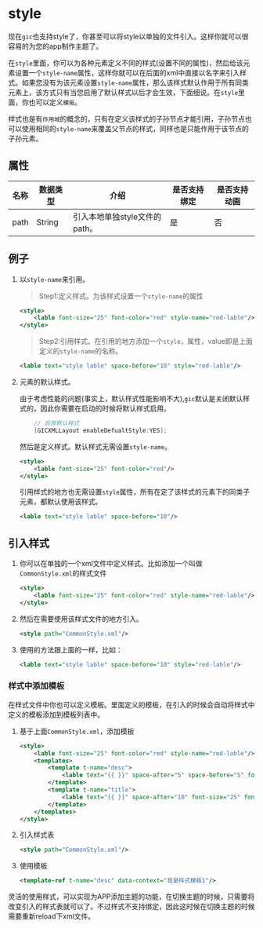 # style

现在`gic`也支持style了，你甚至可以将style以单独的文件引入。这样你就可以很容易的为您的app制作主题了。

在`style`里面，你可以为各种元素定义不同的样式(设置不同的属性)，然后给该元素设置一个`style-name`属性，这样你就可以在后面的xml中直接以名字来引入样式。如果您没有为该元素设置`style-name`属性，那么该样式默认作用于所有同类元素上，该方式只有当您启用了默认样式以后才会生效，下面细说。在`style`里面，你也可以定义`模板`。

样式也是有`作用域`的概念的，只有在定义该样式的子孙节点才能引用，子孙节点也可以使用相同的`style-name`来覆盖父节点的样式，同样也是只能作用于该节点的子孙元素。

## 属性

| 名称 | 数据类型 | 介绍                          | 是否支持绑定 | 是否支持动画 |
| ---- | -------- | ----------------------------- | ------------ | ------------ |
| path | String   | 引入本地单独style文件的path。 | 是           | 否           |

## 例子

1. 以`style-name`来引用。

   > Step1:定义样式。为该样式设置一个`style-name`的属性

   ```xml
   <style>
       <lable font-size="25" font-color="red" style-name="red-lable"/>
   </style>
   ```

   > Step2:引用样式。在引用的地方添加一个`style`，属性，value即是上面定义的`style-name`的名称。

   ```xml
   <lable text="style lable" space-before="10" style="red-lable"/>
   ```

2. 元素的默认样式。

   由于考虑性能的问题(事实上，默认样式性能影响不大),`gic`默认是关闭默认样式的，因此你需要在启动的时候将默认样式启用。

   ```objective-c
       // 启用默认样式
       [GICXMLLayout enableDefualtStyle:YES];
   ```

   然后是定义样式。默认样式无需设置`style-name`。

   ```xml
   <style>
       <lable font-size="25" font-color="red"/>
   </style>
   ```

   引用样式的地方也无需设置`style`属性，所有在定了该样式的元素下的同类子元素，都默认使用该样式。

   ```xml
   <lable text="style lable" space-before="10"/>
   ```

## 引入样式

1. 你可以在单独的一个xml文件中定义样式。比如添加一个叫做`CommonStyle.xml`的样式文件

   ```xml
   <style>
       <lable font-size="25" font-color="red" style-name="red-lable"/>
   </style>
   ```

2. 然后在需要使用该样式文件的地方引入。

   ```xml
   <style path="CommonStyle.xml"/>
   ```

3. 使用的方法跟上面的一样，比如：

   ```xml
   <lable text="style lable" space-before="10" style="red-lable"/>
   ```

### 样式中添加模板

在样式文件中你也可以定义模板。里面定义的模板，在引入的时候会自动将样式中定义的模板添加到模板列表中。

1. 基于上面`CommonStyle.xml`，添加模板

   ```xml
   <style>
       <lable font-size="25" font-color="red" style-name="red-lable"/>
       <templates>
           <template t-name="desc">
               <lable text="{{ }}" space-after="5" space-before="5" font-size="25" font-color="666666"/>
           </template>
           <template t-name="title">
               <lable text="{{ }}" space-after="10" font-size="25" font-color="blue"/>
           </template>
       </templates>
   </style>
   ```

2. 引入样式表

   ```xml
   <style path="CommonStyle.xml"/>
   ```

3. 使用模板

   ```xml
   <template-ref t-name="desc" data-context="我是样式模板1"/>
   ```





灵活的使用样式，可以实现为APP添加主题的功能，在切换主题的时候，只需要将改变引入的样式表就可以了。不过样式不支持绑定，因此这时候在切换主题的时候需要重新reload下xml文件。